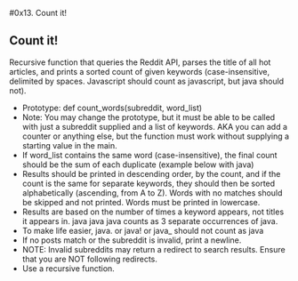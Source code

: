 #0x13. Count it!
## Count it! 

Recursive function that queries the Reddit API, parses the title of all hot articles, and prints a sorted count of given keywords (case-insensitive, delimited by spaces. Javascript should count as javascript, but java should not).

- Prototype: def count_words(subreddit, word_list)
- Note: You may change the prototype, but it must be able to be called with just a subreddit supplied and a list of keywords. AKA you can add a counter or anything else, but the function must work without supplying a starting value in the main.
- If word_list contains the same word (case-insensitive), the final count should be the sum of each duplicate (example below with java)
- Results should be printed in descending order, by the count, and if the count is the same for separate keywords, they should then be sorted alphabetically (ascending, from A to Z). Words with no matches should be skipped and not printed. Words must be printed in lowercase.
- Results are based on the number of times a keyword appears, not titles it appears in. java java java counts as 3 separate occurrences of java.
- To make life easier, java. or java! or java_ should not count as java
- If no posts match or the subreddit is invalid, print a newline.
- NOTE: Invalid subreddits may return a redirect to search results. Ensure that you are NOT following redirects.
- Use a recursive function.
